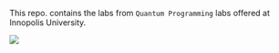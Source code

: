 This repo. contains the labs from `Quantum Programming` labs offered at Innopolis University.

<img src = "https://pics.me.me/thumb_computer-science-professor-computers-use-1s-and-0s-that-one-66355776.png">

